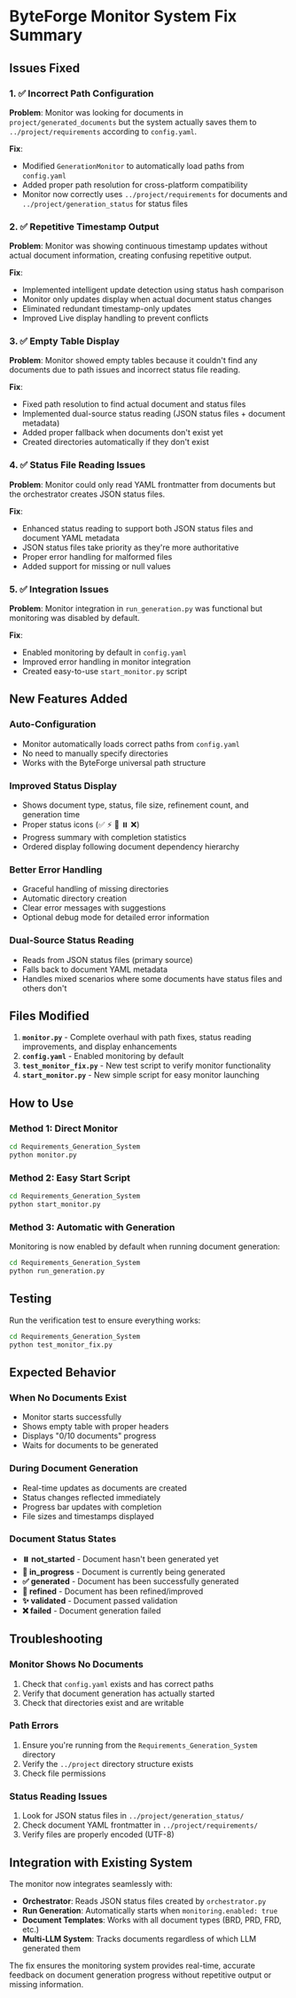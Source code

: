 # ByteForge Monitor System Fix Summary

## Issues Fixed

### 1. ✅ Incorrect Path Configuration
**Problem**: Monitor was looking for documents in `project/generated_documents` but the system actually saves them to `../project/requirements` according to `config.yaml`.

**Fix**: 
- Modified `GenerationMonitor` to automatically load paths from `config.yaml`
- Added proper path resolution for cross-platform compatibility
- Monitor now correctly uses `../project/requirements` for documents and `../project/generation_status` for status files

### 2. ✅ Repetitive Timestamp Output
**Problem**: Monitor was showing continuous timestamp updates without actual document information, creating confusing repetitive output.

**Fix**:
- Implemented intelligent update detection using status hash comparison
- Monitor only updates display when actual document status changes
- Eliminated redundant timestamp-only updates
- Improved Live display handling to prevent conflicts

### 3. ✅ Empty Table Display
**Problem**: Monitor showed empty tables because it couldn't find any documents due to path issues and incorrect status file reading.

**Fix**:
- Fixed path resolution to find actual document and status files
- Implemented dual-source status reading (JSON status files + document metadata)
- Added proper fallback when documents don't exist yet
- Created directories automatically if they don't exist

### 4. ✅ Status File Reading Issues
**Problem**: Monitor could only read YAML frontmatter from documents but the orchestrator creates JSON status files.

**Fix**:
- Enhanced status reading to support both JSON status files and document YAML metadata
- JSON status files take priority as they're more authoritative
- Proper error handling for malformed files
- Added support for missing or null values

### 5. ✅ Integration Issues
**Problem**: Monitor integration in `run_generation.py` was functional but monitoring was disabled by default.

**Fix**:
- Enabled monitoring by default in `config.yaml`
- Improved error handling in monitor integration
- Created easy-to-use `start_monitor.py` script

## New Features Added

### Auto-Configuration
- Monitor automatically loads correct paths from `config.yaml`
- No need to manually specify directories
- Works with the ByteForge universal path structure

### Improved Status Display
- Shows document type, status, file size, refinement count, and generation time
- Proper status icons (✅ ⚡ 🔄 ⏸️ ❌)
- Progress summary with completion statistics
- Ordered display following document dependency hierarchy

### Better Error Handling
- Graceful handling of missing directories
- Automatic directory creation
- Clear error messages with suggestions
- Optional debug mode for detailed error information

### Dual-Source Status Reading
- Reads from JSON status files (primary source)
- Falls back to document YAML metadata
- Handles mixed scenarios where some documents have status files and others don't

## Files Modified

1. **`monitor.py`** - Complete overhaul with path fixes, status reading improvements, and display enhancements
2. **`config.yaml`** - Enabled monitoring by default
3. **`test_monitor_fix.py`** - New test script to verify monitor functionality
4. **`start_monitor.py`** - New simple script for easy monitor launching

## How to Use

### Method 1: Direct Monitor
```bash
cd Requirements_Generation_System
python monitor.py
```

### Method 2: Easy Start Script
```bash
cd Requirements_Generation_System
python start_monitor.py
```

### Method 3: Automatic with Generation
Monitoring is now enabled by default when running document generation:
```bash
cd Requirements_Generation_System
python run_generation.py
```

## Testing

Run the verification test to ensure everything works:
```bash
cd Requirements_Generation_System
python test_monitor_fix.py
```

## Expected Behavior

### When No Documents Exist
- Monitor starts successfully
- Shows empty table with proper headers
- Displays "0/10 documents" progress
- Waits for documents to be generated

### During Document Generation
- Real-time updates as documents are created
- Status changes reflected immediately
- Progress bar updates with completion
- File sizes and timestamps displayed

### Document Status States
- **⏸️ not_started** - Document hasn't been generated yet
- **🔄 in_progress** - Document is currently being generated
- **✅ generated** - Document has been successfully generated
- **🔧 refined** - Document has been refined/improved
- **✨ validated** - Document passed validation
- **❌ failed** - Document generation failed

## Troubleshooting

### Monitor Shows No Documents
1. Check that `config.yaml` exists and has correct paths
2. Verify that document generation has actually started
3. Check that directories exist and are writable

### Path Errors
1. Ensure you're running from the `Requirements_Generation_System` directory
2. Verify the `../project` directory structure exists
3. Check file permissions

### Status Reading Issues
1. Look for JSON status files in `../project/generation_status/`
2. Check document YAML frontmatter in `../project/requirements/`
3. Verify files are properly encoded (UTF-8)

## Integration with Existing System

The monitor now integrates seamlessly with:
- **Orchestrator**: Reads JSON status files created by `orchestrator.py`
- **Run Generation**: Automatically starts when `monitoring.enabled: true`
- **Document Templates**: Works with all document types (BRD, PRD, FRD, etc.)
- **Multi-LLM System**: Tracks documents regardless of which LLM generated them

The fix ensures the monitoring system provides real-time, accurate feedback on document generation progress without repetitive output or missing information.